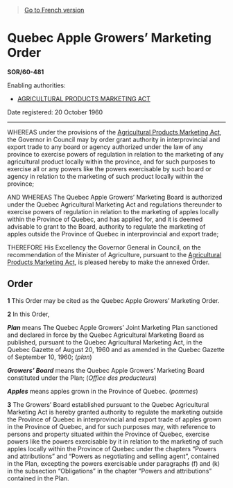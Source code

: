> [Go to French version](/fr/Règlements/Décrets,%20ordonnances%20et%20règlements%20statutaires/60/481.md)

# Quebec Apple Growers’ Marketing Order

**SOR/60-481**

Enabling authorities: 
- [AGRICULTURAL PRODUCTS MARKETING ACT](/en/Acts/Revised%20Statutes%20of%20Canada/A/A-6.md)

Date registered: 20 October 1960

----------

WHEREAS under the provisions of the [Agricultural Products Marketing Act](/en/Acts/Revised%20Statutes%20of%20Canada/A/A-6.md), the Governor in Council may by order grant authority in interprovincial and export trade to any board or agency authorized under the law of any province to exercise powers of regulation in relation to the marketing of any agricultural product locally within the province, and for such purposes to exercise all or any powers like the powers exercisable by such board or agency in relation to the marketing of such product locally within the province;

AND WHEREAS The Quebec Apple Growers’ Marketing Board is authorized under the Quebec Agricultural Marketing Act and regulations thereunder to exercise powers of regulation in relation to the marketing of apples locally within the Province of Quebec, and has applied for, and it is deemed advisable to grant to the Board, authority to regulate the marketing of apples outside the Province of Quebec in interprovincial and export trade;

THEREFORE His Excellency the Governor General in Council, on the recommendation of the Minister of Agriculture, pursuant to the [Agricultural Products Marketing Act](/en/Acts/Revised%20Statutes%20of%20Canada/A/A-6.md), is pleased hereby to make the annexed Order.




## Order


**1** This Order may be cited as the Quebec Apple Growers’ Marketing Order.



**2** In this Order,

***Plan*** means The Quebec Apple Growers’ Joint Marketing Plan sanctioned and declared in force by the Quebec Agricultural Marketing Board as published, pursuant to the Quebec Agricultural Marketing Act, in the Quebec Gazette of August 20, 1960 and as amended in the Quebec Gazette of September 10, 1960; (*plan*)

***Growers’ Board*** means the Quebec Apple Growers’ Marketing Board constituted under the Plan; (*Office des producteurs*)

***Apples*** means apples grown in the Province of Quebec. (*pommes*)



**3** The Growers’ Board established pursuant to the Quebec Agricultural Marketing Act is hereby granted authority to regulate the marketing outside the Province of Quebec in interprovincial and export trade of apples grown in the Province of Quebec, and for such purposes may, with reference to persons and property situated within the Province of Quebec, exercise powers like the powers exercisable by it in relation to the marketing of such apples locally within the Province of Quebec under the chapters “Powers and attributions” and “Powers as negotiating and selling agent”, contained in the Plan, excepting the powers exercisable under paragraphs (f) and (k) in the subsection “Obligations” in the chapter “Powers and attributions” contained in the Plan.


